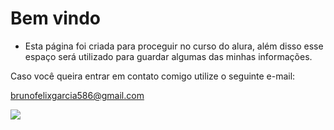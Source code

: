# Bem vindo 

 - Esta página foi criada para proceguir no curso do alura, além disso esse espaço será utilizado para guardar algumas das minhas informações.

Caso você queira entrar em contato comigo utilize o seguinte e-mail: 

brunofelixgarcia586@gmail.com

[](https://tenor.com/bBWHF.gif)

![](https://encrypted-tbn0.gstatic.com/images?q=tbn:ANd9GcQlY6jFnwCx-Drh3g9201GFWDHQsY-r1xE6vQ&s)
